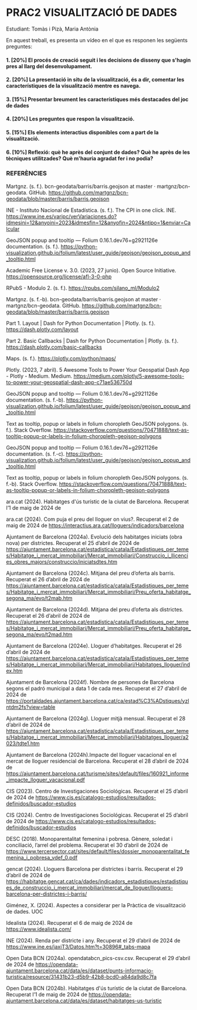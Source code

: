 # PRAC2 VISUALITZACIÓ DE DADES

Estudiant: Tomàs i Pizà, Maria Antònia 

En aquest treball, es presenta un vídeo en el que es responen les següents preguntes:

#### 1. [20%] El procés de creació seguit i les decisions de disseny que s'hagin pres al llarg del desenvolupament.
#### 2. [20%] La presentació in situ de la visualització, és a dir, comentar les característiques de la visualització mentre es navega.
#### 3. [15%] Presentar breument  les característiques més destacades del joc de dades
#### 4. [20%] Les preguntes que respon la visualització.
#### 5. [15%] Els elements interactius disponibles com a part de la visualització.
#### 6. [10%] Reflexió: què he après del conjunt de dades? Què he après de les tècniques utilitzades? Què m'hauria agradat fer i no podia?


### REFERÈNCIES

Martgnz. (s. f.). bcn-geodata/barris/barris.geojson at master · martgnz/bcn-geodata. GitHub. https://github.com/martgnz/bcn-geodata/blob/master/barris/barris.geojson


INE - Instituto Nacional de Estadística. (s. f.). The CPI in one click. INE. https://www.ine.es/varipc/verVariaciones.do?idmesini=12&anyoini=2023&idmesfin=12&anyofin=2024&ntipo=1&enviar=Calcular

GeoJSON popup and tooltip — Folium 0.16.1.dev76+g2921126e documentation. (s. f.). https://python-visualization.github.io/folium/latest/user_guide/geojson/geojson_popup_and_tooltip.html

Academic Free License v. 3.0. (2023, 27 junio). Open Source Initiative. https://opensource.org/license/afl-3-0-php

RPubS - Modulo 2. (s. f.). https://rpubs.com/silano_ml/Modulo2


Martgnz. (s. f.-b). bcn-geodata/barris/barris.geojson at master · martgnz/bcn-geodata. GitHub. https://github.com/martgnz/bcn-geodata/blob/master/barris/barris.geojson

Part 1. Layout | Dash for Python Documentation | Plotly. (s. f.). https://dash.plotly.com/layout


Part 2. Basic Callbacks | Dash for Python Documentation | Plotly. (s. f.). https://dash.plotly.com/basic-callbacks

Maps. (s. f.). https://plotly.com/python/maps/

Plotly. (2023, 7 abril). 5 Awesome Tools to Power Your Geospatial Dash App - Plotly - Medium. Medium. https://medium.com/plotly/5-awesome-tools-to-power-your-geospatial-dash-app-c71ae536750d


GeoJSON popup and tooltip — Folium 0.16.1.dev76+g2921126e documentation. (s. f.-b). https://python-visualization.github.io/folium/latest/user_guide/geojson/geojson_popup_and_tooltip.html


Text as tooltip, popup or labels in folium choropleth GeoJSON polygons. (s. f.). Stack Overflow. https://stackoverflow.com/questions/70471888/text-as-tooltip-popup-or-labels-in-folium-choropleth-geojson-polygons


GeoJSON popup and tooltip — Folium 0.16.1.dev76+g2921126e documentation. (s. f.-c). https://python-visualization.github.io/folium/latest/user_guide/geojson/geojson_popup_and_tooltip.html

Text as tooltip, popup or labels in folium choropleth GeoJSON polygons. (s. f.-b). Stack Overflow. https://stackoverflow.com/questions/70471888/text-as-tooltip-popup-or-labels-in-folium-choropleth-geojson-polygons

ara.cat (2024). Habitatges d'ús turístic de la ciutat de Barcelona. Recuperat l’1 de maig de 2024 de

ara.cat (2024). Com puja el preu del lloguer on vius?. Recuperat el 2 de maig de 2024 de
https://interactius.ara.cat/lloguers/indicadors/barcelona

Ajuntament de Barcelona (2024a). Evolució dels habitatges iniciats (obra nova) per districtes. Recuperat el 25 d’abril de 2024 de 
https://ajuntament.barcelona.cat/estadistica/catala/Estadistiques_per_temes/Habitatge_i_mercat_immobiliari/Mercat_immobiliari/Construccio_i_llicencies_obres_majors/construccio/iniciatsdtes.htm

Ajuntament de Barcelona (2024c). Mitjana del preu d’oferta als barris. Recuperat el 26 d’abril de 2024 de 
https://ajuntament.barcelona.cat/estadistica/catala/Estadistiques_per_temes/Habitatge_i_mercat_immobiliari/Mercat_immobiliari/Preu_oferta_habitatge_segona_ma/evo/t2mab.htm

Ajuntament de Barcelona (2024d). Mitjana del preu d’oferta als districtes. Recuperat el 26 d’abril de 2024 de 
https://ajuntament.barcelona.cat/estadistica/catala/Estadistiques_per_temes/Habitatge_i_mercat_immobiliari/Mercat_immobiliari/Preu_oferta_habitatge_segona_ma/evo/t2mad.htm

Ajuntament de Barcelona (2024e). Lloguer d’habitatges. Recuperat el 26 d’abril de 2024 de 
https://ajuntament.barcelona.cat/estadistica/catala/Estadistiques_per_temes/Habitatge_i_mercat_immobiliari/Mercat_immobiliari/Habitatges_lloguer/index.htm

Ajuntament de Barcelona (2024f). Nombre de persones de Barcelona segons el padró municipal a data 1 de cada mes. Recuperat el 27 d’abril de 2024 de 
https://portaldades.ajuntament.barcelona.cat/ca/estad%C3%ADstiques/yzlntdm2fs?view=table

Ajuntament de Barcelona (2024g). Lloguer mitjà mensual. Recuperat el 28 d’abril de 2024 de 
https://ajuntament.barcelona.cat/estadistica/catala/Estadistiques_per_temes/Habitatge_i_mercat_immobiliari/Mercat_immobiliari/Habitatges_lloguer/a2023/tdte1.htm

Ajuntament de Barcelona (2024h).Impacte del lloguer vacacional en el mercat de lloguer residencial de Barcelona. Recuperat el 28 d’abril de 2024 de
https://ajuntament.barcelona.cat/turisme/sites/default/files/160921_informe_impacte_lloguer_vacacional.pdf

CIS (2023). Centro de Investigaciones Sociológicas. Recuperat el 25 d’abril de 2024 de https://www.cis.es/catalogo-estudios/resultados-definidos/buscador-estudios

CIS (2024). Centro de Investigaciones Sociológicas. Recuperat el 25 d’abril de 2024 de https://www.cis.es/catalogo-estudios/resultados-definidos/buscador-estudios

DESC (2018). Monoparentalitat femenina i pobresa. Gènere, soledat i conciliació, l’arrel del problema. Recuperat el 30 d’abril de 2024 de
https://www.tercersector.cat/sites/default/files/dossier_monoparentalitat_femenina_i_pobresa_vdef_0.pdf

gencat (2024). Lloguers Barcelona per districtes i barris. Recuperat el 29 d’abril de 2024 de
https://habitatge.gencat.cat/ca/dades/indicadors_estadistiques/estadistiques_de_construccio_i_mercat_immobiliari/mercat_de_lloguer/lloguers-barcelona-per-districtes-i-barris/

Giménez, X. (2024). Aspectes a considerar per la Pràctica de visualització de dades. UOC

Idealista (2024). Recuperat el 6 de maig de 2024 de https://www.idealista.com/

INE (2024). Renda per districte i any. Recuperat el 29 d’abril de 2024 de
https://www.ine.es/jaxiT3/Datos.htm?t=30896#_tabs-mapa

Open Data BCN (2024a). opendatabcn_pics-csv.csv. Recuperat el 29 d’abril de 2024 de
https://opendata-ajuntament.barcelona.cat/data/es/dataset/punts-informacio-turistica/resource/31431b23-d5b9-42b8-bcd0-a84da9d8c7fa

Open Data BCN (2024b). Habitatges d'ús turístic de la ciutat de Barcelona. Recuperat l’1 de maig de 2024 de
https://opendata-ajuntament.barcelona.cat/data/es/dataset/habitatges-us-turistic


